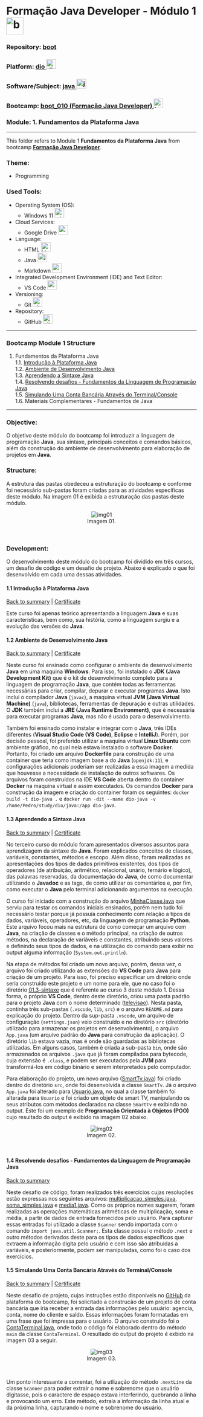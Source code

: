 # Formação Java Developer - Módulo 1   <img src="../0-aux/logo_boot.png" alt="boot_010" width="auto" height="45">

### Repository: [boot](../../../../)   
### Platform: <a href="../../../">dio   <img src="https://github.com/PedroHeeger/main/blob/main/0-aux/logos/plataforma/dio.jpeg" alt="dio" width="auto" height="25"></a>   
### Software/Subject: <a href="../../">java   <img src="https://cdn.jsdelivr.net/gh/devicons/devicon/icons/java/java-original.svg" alt="java" width="auto" height="25"></a>
### Bootcamp: <a href="../">boot_010 (Formação Java Developer)   <img src="../0-aux/logo_boot.png" alt="boot_010" width="auto" height="25"></a>
### Module: 1. Fundamentos da Plataforma Java 

---

This folder refers to Module 1 **Fundamentos da Plataforma Java** from bootcamp [**Formação Java Developer**](../).

### Theme:
- Programming

### Used Tools:
- Operating System (OS): 
  - Windows 11 <img src="https://github.com/PedroHeeger/main/blob/main/0-aux/logos/software/windows11.png" alt="windows11" width="auto" height="25">
- Cloud Services:
  - Google Drive <img src="https://github.com/PedroHeeger/main/blob/main/0-aux/logos/software/google_drive.png" alt="google_drive" width="auto" height="25">
- Language:
  - HTML   <img src="https://cdn.jsdelivr.net/gh/devicons/devicon/icons/html5/html5-original.svg" alt="html" width="auto" height="25">
  - Java   <img src="https://cdn.jsdelivr.net/gh/devicons/devicon/icons/java/java-original.svg" alt="java" width="auto" height="25"></a>
  - Markdown   <img src="https://cdn.jsdelivr.net/gh/devicons/devicon/icons/markdown/markdown-original.svg" alt="markdown" width="auto" height="25">
- Integrated Development Environment (IDE) and Text Editor:
  - VS Code   <img src="https://cdn.jsdelivr.net/gh/devicons/devicon/icons/vscode/vscode-original.svg" alt="vscode" width="auto" height="25">
- Versioning: 
  - Git   <img src="https://cdn.jsdelivr.net/gh/devicons/devicon/icons/git/git-original.svg" alt="git" width="auto" height="25">
- Repository:
  - GitHub   <img src="https://cdn.jsdelivr.net/gh/devicons/devicon/icons/github/github-original.svg" alt="github" width="auto" height="25">

---

### Bootcamp Module 1 Structure
1. <a name="item1">Fundamentos da Plataforma Java</a><br>
  1.1. <a href="#item1.1">Introdução à Plataforma Java</a><br>
  1.2. <a href="#item1.2">Ambiente de Desenvolvimento Java</a><br>
  1.3. <a href="#item1.3">Aprendendo a Sintaxe Java</a><br>
  1.4. <a href="#item1.4">Resolvendo desafios - Fundamentos da Linguagem de Programação Java</a><br>
  1.5. <a href="#item1.5">Simulando Uma Conta Bancária Através do Terminal/Console</a><br>
  1.6. Materiais Complementares - Fundamentos de Java  

---

### Objective:
O objetivo deste módulo do bootcamp foi introduzir a linguagem de programação **Java**, sua sintaxe, principais conceitos e comandos básicos, além da construção do ambiente de desenvolvimento para elaboração de projetos em **Java**.

### Structure:
A estrutura das pastas obedeceu a estruturação do bootcamp e conforme foi necessário sub-pastas foram criadas para as atividades específicas deste módulo. Na imagem 01 é exibida a estruturação das pastas deste módulo.

<div align="Center"><figure>
    <img src="../0-aux/md1-img01.png" alt="img01"><br>
    <figcaption>Imagem 01.</figcaption>
</figure></div><br>

### Development:
O desenvolvimento deste módulo do bootcamp foi dividido em três cursos, um desafio de código e um desafio de projeto. Abaixo é explicado o que foi desenvolvido em cada uma dessas atividades.

<a name="item1.1"><h4>1.1 Introdução à Plataforma Java</h4></a>[Back to summary](#item1) | <a href="https://github.com/PedroHeeger/main/blob/main/cert_ti/04-curso/programming/java/(23-08-26)%20Introdu%C3%A7%C3%A3o%20%C3%A0%20Plataforma%20Java%20PH%20DIO.pdf">Certificate</a>

Este curso foi apenas teórico apresentando a linguagem **Java** e suas características, bem como, sua história, como a linguagem surgiu e a evolução das versões do **Java**.

<a name="item1.2"><h4>1.2 Ambiente de Desenvolvimento Java</h4></a>[Back to summary](#item1) | <a href="https://github.com/PedroHeeger/main/blob/main/cert_ti/04-curso/programming/java/(23-08-26)%20Ambiente%20de%20Desenvolvimento%20Java%20PH%20DIO.pdf">Certificate</a>

Neste curso foi ensinado como configurar o ambiente de desenvolvimento **Java** em uma maquina **Windows**. Para isso, foi instalado o **JDK (Java Development Kit)** que é o kit de desenvolvimento completo para a linguagem de programação **Java**, que contém todas as ferramentas necessárias para criar, compilar, depurar e executar programas **Java**. Isto inclui o compilador **Java** (`javac`), a maquina virtual **JVM (Java Virtual Machine)** (`java`), bibliotecas, ferramentas de depuração e outras utilidades. O **JDK** também inclui a **JRE (Java Runtime Environment)**, que é necessária para executar programas **Java**, mas não é usada para o desenvolvimento. 

Também foi ensinado como instalar e integrar com o **Java**, três IDEs diferentes (**Visual Studio Code (VS Code)**, **Eclipse** e **IntelliJ**). Porém, por decisão pessoal, foi preferido utilizar a maquina virtual **Linux Ubuntu** com ambiente gráfico, no qual nela estava instalado o software **Docker**. Portanto, foi criado um arquivo **Dockerfile** para construção de uma container que teria como imagem base a do **Java** (`openjdk:11`), e configurações adicionais poderiam ser realizadas a essa imagem a medida que houvesse a necessidade de instalação de outros softwares. Os arquivos foram construídos na IDE **VS Code** aberta dentro do container **Docker** na maquina virtual e assim executados. Os comandos **Docker** para construção da imagem e criação do container foram os seguintes: `docker build -t dio-java .` e `docker run -dit --name dio-java -v /home/Pedro/study/dio/java:/app dio-java`.

<a name="item1.3"><h4>1.3 Aprendendo a Sintaxe Java</h4></a>[Back to summary](#item1) | <a href="https://github.com/PedroHeeger/main/blob/main/cert_ti/04-curso/programming/java/(23-08-27)%20Aprendendo%20a%20Sintaxe%20Java%20PH%20DIO.pdf">Certificate</a>

No terceiro curso do módulo foram apresentados diversos assuntos para aprendizagem da sintaxe do **Java**. Foram explicados conceitos de classes, variáveis, constantes, métodos e escopo. Além disso, foram realizadas as apresentações dos tipos de dados primitivos existentes, dos tipos de operadores (de atribuição, aritmético, relacional, unário, ternário e lógico), das palavras reservadas, da documentação do **Java**, de como documentar utilizando o **Javadoc** e as tags, de como utilizar os comentários e, por fim, como executar o **Java** pelo terminal adicionando argumentos na execução. 

O curso foi iniciado com a construção do arquivo [MinhaClasse.java](01.3-sintaxe/MinhaClasse.java) que serviu para testar os comandos iniciais ensinados, porém nem tudo foi necessário testar porque já possuía conhecimento com relação a tipos de dados, variáveis, operadores, etc, da linguagem de programação **Python**. Este arquivo focou mais na estrutura de como começar um arquivo com **Java**, na criação de classes e o método principal, na criação de outros métodos, na declaração de variáveis e constantes, atribuindo seus valores e definindo seus tipos de dados, e na utilização do comando para exibir no output alguma informação (`System.out.println`).

Na etapa de métodos foi criado um novo arquivo, porém, dessa vez, o arquivo foi criado utilizando as extensões do **VS Code** para **Java** para criação de um projeto. Para isso, foi preciso especificar um diretório onde seria construído este projeto e um nome para ele, que no caso foi o diretório [01.3-sintaxe](01.3-sintaxe/) que é referente ao curso 3 deste módulo 1. Dessa forma, o próprio **VS Code**, dentro deste diretório, criou uma pasta padrão para o projeto **Java** com o nome determinado ([televisao](./01.3-sintaxe/televisao/)). Nesta pasta, continha três sub-pastas (`.vscode`, `lib`, `src`) e o arquivo `README.md` para explicação do projeto. Dentro da sup-pasta `.vscode`, um arquivo de configuração (`settings.json`) veio construído e no diretório `src` (diretório utilizado para armazenar os projetos em desenvolvimento), o arquivo `App.java` (um arquivo padrão do **Java** para construção da aplicação). O diretório `lib` estava vazia, mas é onde são guardadas as bibliotecas utilizadas. Em alguns casos, também é criada a sub-pasta `bin`, onde são armazenados os arquivos `.java` que já foram compilados para bytecode, cuja extensão é `.class`, e podem ser executados pela **JVM** para transformá-los em código binário e serem interpretados pelo computador. 

Para elaboração do projeto, um novo arquivo ([SmartTv.java](01.3-sintaxe/televisao/src/SmartTv.java)) foi criado dentro do diretório `src`, onde foi desenvolvida a classe `SmartTv`. Já o arquivo `App.java` foi alterado para [Usuario.java](./01.3-sintaxe/televisao/src/Usuario.java), no qual a classe também foi alterada para `Usuario` e foi criado um objeto de smart TV, manipulando os seus atributos com métodos declarados na classe `SmartTv` e exibindo no output. Este foi um exemplo de **Programação Orientada à Objetos (POO)** cujo resultado do output é exibido na imagem 02 abaixo.

<div align="Center"><figure>
    <img src="../0-aux/md1-img02.png" alt="img02"><br>
    <figcaption>Imagem 02.</figcaption>
</figure></div><br>

<a name="item1.4"><h4>1.4 Resolvendo desafios - Fundamentos da Linguagem de Programação Java</h4></a>[Back to summary](#item1)

Neste desafio de código, foram realizados três exercícios cujas resoluções estão expressas nos seguintes arquivos: [multiplicacao_simples.java](01.4-desafios/multiplicacao_simples.java), [soma_simples.java](01.4-desafios/soma_simples.java) e [media1.java](01.4-desafios/media1.java). Como os próprios nomes sugerem, foram realizadas as operações matemáticas aritméticas de multiplicação, soma e média, a partir de dados de entrada fornecidos pelo usuário. Para capturar essas entradas foi utilizado a classe `Scanner` sendo importada com o comando `import java.util.Scanner;`. Esta classe possuí o método `.next` e outro métodos derivados deste para os tipos de dados específicos que extraem a informação digita pelo usuário e com isso são atribuídas a variáveis, e posteriormente, podem ser manipuladas, como foi o caso dos exercícios.

<a name="item1.5"><h4>1.5 Simulando Uma Conta Bancária Através do Terminal/Console</h4></a>[Back to summary](#item1) | <a href="https://github.com/PedroHeeger/main/blob/main/cert_ti/04-curso/programming/java/(23-08-27)%20Simulando%20uma%20Conta%20Banc%C3%A1ria...%20PH%20DIO.pdf">Certificate</a>

Neste desafio de projeto, cujas instruções estão disponíveis no [GitHub](https://github.com/digitalinnovationone/trilha-java-basico/tree/main/desafios/sintaxe) da plataforma do bootcamp, foi solicitado a construcão de um projeto de conta bancária que iria receber a entrada das informações pelo usuário: agencia, conta, nome do cliente e saldo. Essas informações foram formatadas em uma frase que foi impressa para o usuário. O arquivo construído foi o [ContaTerminal.java](./01.5-conta_bancaria/ContaTerminal.java), onde todo o código foi elaborado dentro do método `main` da classe `ContaTerminal`. O resultado do output do projeto é exbido na imagem 03 a seguir.

<div align="Center"><figure>
    <img src="../0-aux/md1-img03.png" alt="img03"><br>
    <figcaption>Imagem 03.</figcaption>
</figure></div><br>

Um ponto interessante a comentar, foi a utlização do método `.nextLine` da classe `Scanner` para poder extrair o nome e sobrenome que o usuário digitasse, pois o caractere de espaço estava interferindo, quebrando a linha e provocando um erro. Este método, extraía a informação da linha atual e da próxima linha, capturando o nome e sobrenome do usuário.